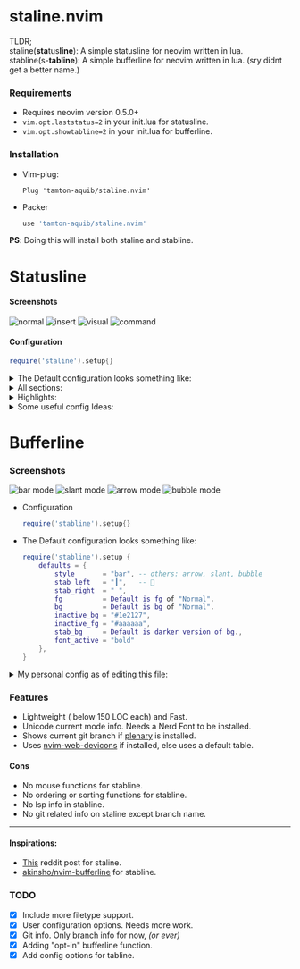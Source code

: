 # staline.nvim
TLDR;<br/> staline(**sta**tus**line**): A simple statusline for neovim written in lua.<br/>
stabline(s-**tabline**): A simple bufferline for neovim written in lua. (sry didnt get a better name.)

### Requirements
* Requires neovim version 0.5.0+
* `vim.opt.laststatus=2` in your init.lua for statusline.
* `vim.opt.showtabline=2` in your init.lua for bufferline.

### Installation
* Vim-plug:
    ```vim
    Plug 'tamton-aquib/staline.nvim'
    ```
* Packer
    ```lua
    use 'tamton-aquib/staline.nvim'
    ```
**PS**: Doing this will install both staline and stabline.

# Statusline

#### Screenshots
![normal](https://i.imgur.com/ZBwqI5I.png)
![insert](https://i.imgur.com/9ADMkb7.png)
![visual](https://i.imgur.com/q85p45c.png)
![command](https://i.imgur.com/F9cPtMx.png)


#### Configuration
```lua
require('staline').setup{}
```
<details>
<summary> The Default configuration looks something like: </summary>

```lua
require('staline').setup {
	sections = {
		left  = { '-mode', 'left_sep_double', ' ', 'branch', 'lsp' },
		mid   = { 'filename' },
		right = { 'cool_symbol','right_sep_double', '-line_column' }
	},
	defaults = {
		left_separator   = "",
		right_separator  = "",
		line_column      = "[%l/%L] :%c 並%p%% ", -- `:h stl` to see all flags.
		fg               = "#000000",  -- Foreground text color.
		bg               = "none",     -- Default background is transparent.
		cool_symbol      = " ",       -- Change this to override defult OS icon.
		filename_section = "center",   -- others: right, left, none or custom string.
		full_path        = false
	},
	mode_colors = {
		n = "#2bbb4f",
		i = "#986fec",
		c = "#e27d60",
		v = "#4799eb",   -- etc..
	},
	mode_icons = {
		n = " ",
		i = " ",
		c = " ",
		v = " ",   -- etc..
	}
}
```
</details>

<details>
<summary> All sections: </summary>

| section | use |
|---------|-----|
| mode         | shows the mode       |
| branch       | shows git branch |
| filename     | shows filename |
| cool_symbol  | an icon according to the OS type (cutomizable) |
| lsp          | lsp diagnostics (number of errors, warnings, etc) |
| line_column  | shows line, column, percentage, etc |
| left_sep     | single left separator |
| right_sep    | single right separator |
| left_sep_double    | Double left separator with a shade of gray |
| right_sep_double    | Double right separator with a shade of gray |

**PS: adding '-' to front of a section inverts the fg and bg colors.** (as seen in the default example)

</details>

<details>
<summary> Highlights: </summary>
<br />
<li> The `-` in front of sections inverts the color of that section. </li>

Example:
`sections = { mid = { 'filename' } }`
will look like: <br />
![highilight_example](https://i.imgur.com/rp0Vei4.png)

now, adding `-` at the beginning:
`sections = { mid = { '-filename' } }`
will look like:
![highlight_example2](https://i.imgur.com/mhXa9Ku.png)

<li> If you want a specific highlight for a single section, specify it as a table like { highlight, section } </li>

`sections = { mid = { { 'RandomHighlight', '-filename' } } }` <br />
and then later `vim.cmd('highlight RandomHighlight guifg=#000000 guibg=#ffffff')` <br />
or provide an already defined highlight (`LspDiagnosticsError`, `Visual`)

</details>

<details>
<summary> Some useful config Ideas: </summary>

> Create color value tables to match your current colorscheme.
```lua
local gruvbox = {
    n = "#a89985",
    i = "#84a598",
    c = "#8fbf7f",
    v = "#fc802d",    -- etc...
}

-- Assign this table as mode_colors
require('staline').setup{
	mode_colors = gruvbox
}
```
> Use non-unicode characters for showing modes.
```lua
local no_unicode_modes = {
    n = "N ",
    i = "I ",
    c = "C ",
    v = "V ",    -- etc...
}

-- Assign this table as mode_icons.
require('staline').setup{
	mode_icons = no_unicode_modes
}

-- You could change the seperators too if you want.
```
> My personal config as of editing this file:

<!-- ![staline.nvim](https://i.imgur.com/TCWcnP9.png) -->
![staline.nvim](https://i.imgur.com/7mrzpBK.png)
<!-- https://i.imgur.com/7mrzpBK.png -->

```lua
require'staline'.setup{
	sections = {
		left = {'-mode', 'left_sep_double', 'filename', '  ', 'branch'},
		mid  = {'lsp'},
		right= { 'cool_symbol', '  ', vim.bo.fileencoding, 'right_sep_double', '-line_column'}
	},
	defaults = {
		cool_symbol = "  ",
		left_separator = "",
		right_separator = "",
		bg = "#303030",
		full_path = true
		branch_symbol = " "
	},
	mode_colors = {
		n = "#986fec",
		i = "#e86671",
		ic= "#e86671",
		c = "#e27d60"
	}
}
```
> Nvimtree, dashboard, and packer looks like this by default:

![Dashboard](https://i.imgur.com/QFaG8RQ.png) <br/>
![NvimTree](https://i.imgur.com/UNVxzRA.png) <br/>
![Packer](https://i.imgur.com/IPwTlFj.png) <br/>

To turn off staline in NvimTree, set this line in init.lua (from [this issue](https://github.com/glepnir/galaxyline.nvim/issues/178))
```lua
vim.cmd [[au BufEnter,BufWinEnter,WinEnter,CmdwinEnter * if bufname('%') == "NvimTree" | set laststatus=0 | else | set laststatus=2 | endif]]
```

</details>

# Bufferline

### Screenshots
![bar mode](https://i.imgur.com/stkcUAu.png)
![slant mode](https://i.imgur.com/UVS9ii5.png)
![arrow mode](https://i.imgur.com/ERDzicw.png)
![bubble mode](https://i.imgur.com/UjbeyjR.png)


* Configuration
	```lua
	require('stabline').setup{}
	```
* The Default configuration looks something like:
    ```lua
    require('stabline').setup {
	    defaults = {
	        style       = "bar", -- others: arrow, slant, bubble
	        stab_left   = "┃",   -- 😬
	        stab_right  = " ",
	        fg          = Default is fg of "Normal".
	        bg          = Default is bg of "Normal".
	        inactive_bg = "#1e2127",
	        inactive_fg = "#aaaaaa",
	        stab_bg     = Default is darker version of bg.,
			font_active = "bold"
	    },
    }
    ```
<details>

<summary>My personal config as of editing this file:</summary>

![my stabline config](https://i.imgur.com/cmBdfzx.png)

```lua
require'stabline'.setup {
	style = "slant",
	bg = "#986fec",
	fg = "black",
	stab_right = ""
}
```

</details>

### Features
* Lightweight ( below 150 LOC each) and Fast.
* Unicode current mode info. Needs a Nerd Font to be installed.
* Shows current git branch if [plenary](https://github.com/nvim-lua/plenary.nvim) is installed.
* Uses [nvim-web-devicons](https://github.com/kyazdani42/nvim-web-devicons) if installed, else uses a default table.

#### Cons
* No mouse functions for stabline.
* No ordering or sorting functions for stabline.
* No lsp info in stabline.
* No git related info on staline except branch name.

---

#### Inspirations:
* [This](https://www.reddit.com/r/vim/comments/ld8h2j/i_made_a_status_line_from_scratch_no_plugins_used/) reddit post for staline.
* [akinsho/nvim-bufferline](https://github.com/akinsho/nvim-bufferline.lua) for stabline.

### TODO

- [x] Include more filetype support.
- [x] User configuration options. Needs more work.
- [x] Git info. Only branch info for now, *(or ever)*
- [x] Adding "opt-in" bufferline function.
- [x] Add config options for tabline.
